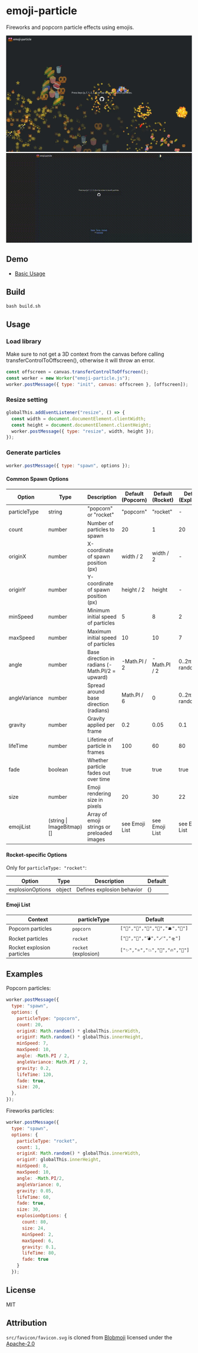 # emoji-particle

Fireworks and popcorn particle effects using emojis.

![alt screenshot](screenshot.webp)
![alt screenshot](screenshot.gif)

## Demo

- [Basic Usage](https://hoge.github.io/emoji-particle/)

## Build

```
bash build.sh
```

## Usage

### Load library

Make sure to not get a 3D context from the canvas before calling
transferControlToOffscreen(), otherwise it will throw an error.

```js
const offscreen = canvas.transferControlToOffscreen();
const worker = new Worker("emoji-particle.js");
worker.postMessage({ type: "init", canvas: offscreen }, [offscreen]);
```

### Resize setting

```js
globalThis.addEventListener("resize", () => {
  const width = document.documentElement.clientWidth;
  const height = document.documentElement.clientHeight;
  worker.postMessage({ type: "resize", width, height });
});
```

### Generate particles

```js
worker.postMessage({ type: "spawn", options });
```

#### Common Spawn Options

| Option        | Type                      | Description                                     | Default (Popcorn) | Default (Rocket) | Default (Explosion) |
| ------------- | ------------------------- | ----------------------------------------------- | ----------------- | ---------------- | ------------------- |
| particleType  | string                    | "popcorn" or "rocket"                           | "popcorn"         | "rocket"         | -                   |
| count         | number                    | Number of particles to spawn                    | 20                | 1                | 20                  |
| originX       | number                    | X-coordinate of spawn position (px)             | width / 2         | width / 2        | -                   |
| originY       | number                    | Y-coordinate of spawn position (px)             | height / 2        | height           | -                   |
| minSpeed      | number                    | Minimum initial speed of particles              | 5                 | 8                | 2                   |
| maxSpeed      | number                    | Maximum initial speed of particles              | 10                | 10               | 7                   |
| angle         | number                    | Base direction in radians (-Math.PI/2 = upward) | -Math.PI / 2      | -Math.PI / 2     | 0..2π randomized    |
| angleVariance | number                    | Spread around base direction (radians)          | Math.PI / 6       | 0                | 0..2π randomized    |
| gravity       | number                    | Gravity applied per frame                       | 0.2               | 0.05             | 0.1                 |
| lifeTime      | number                    | Lifetime of particle in frames                  | 100               | 60               | 80                  |
| fade          | boolean                   | Whether particle fades out over time            | true              | true             | true                |
| size          | number                    | Emoji rendering size in pixels                  | 20                | 30               | 22                  |
| emojiList     | (string \| ImageBitmap)[] | Array of emoji strings or preloaded images      | see Emoji List    | see Emoji List   | see Emoji List      |

#### Rocket-specific Options

Only for `particleType: "rocket"`:

| Option           | Type   | Description                | Default |
| ---------------- | ------ | -------------------------- | ------- |
| explosionOptions | object | Defines explosion behavior | {}      |

#### Emoji List

| Context                    | particleType         | Default                           |
| -------------------------- | -------------------- | --------------------------------- |
| Popcorn particles          | `popcorn`            | `["🍿","🌽","🥤","🥨","🫐","🍣"]` |
| Rocket particles           | `rocket`             | `["🚀","🧨","💣","🪄","🛸"]`      |
| Rocket explosion particles | `rocket` (explosion) | `["✨","⭐️","💥","🌟","🔥","💫"]` |

## Examples

Popcorn particles:

```js
worker.postMessage({
  type: "spawn",
  options: {
    particleType: "popcorn",
    count: 20,
    originX: Math.random() * globalThis.innerWidth,
    originY: Math.random() * globalThis.innerHeight,
    minSpeed: 7,
    maxSpeed: 10,
    angle: -Math.PI / 2,
    angleVariance: Math.PI / 2,
    gravity: 0.2,
    lifeTime: 120,
    fade: true,
    size: 20,
  },
});
```

Fireworks particles:

```js
worker.postMessage({
  type: "spawn",
  options: {
    particleType: "rocket",
    count: 1,
    originX: Math.random() * globalThis.innerWidth,
    originY: globalThis.innerHeight,
    minSpeed: 8,
    maxSpeed: 10,
    angle: -Math.PI/2,
    angleVariance: 0,
    gravity: 0.05,
    lifeTime: 60,
    fade: true,
    size: 30,
    explosionOptions: {
      count: 80,
      size: 24,
      minSpeed: 2,
      maxSpeed: 6,
      gravity: 0.1,
      lifeTime: 80,
      fade: true
    }
  });
```

## License

MIT

## Attribution

`src/favicon/favicon.svg` is cloned from
[Blobmoji](https://github.com/C1710/blobmoji) licensed under the
[Apache-2.0](https://github.com/C1710/blobmoji/blob/main/LICENSE)
